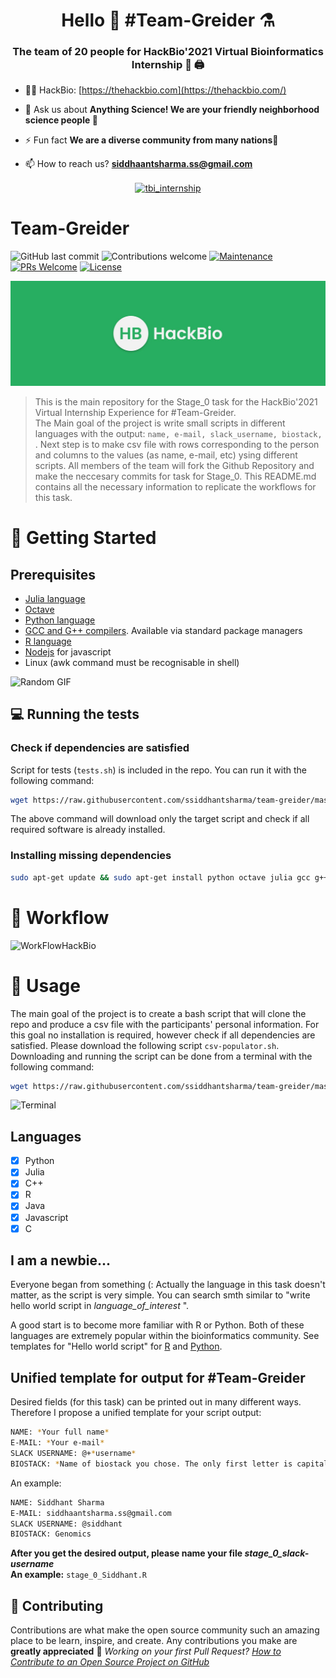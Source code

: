 <h1 align="center"> Hello 🤟 #Team-Greider ⚗️ </h1>
<h3 align="center">The team of 20 people for HackBio'2021 Virtual Bioinformatics Internship 💝 🖨️</h3>

- 👨‍💻 HackBio: [https://thehackbio.com](https://thehackbio.com/)

- 💬 Ask us about **Anything Science! We are your friendly neighborhood science people 🔬**

- ⚡ Fun fact **We are a diverse community from many nations🤗**

- 📫 How to reach us? **siddhaantsharma.ss@gmail.com**

<p align="center">
<a href="https://twitter.com/TheHackbio" target="blank"><img align="center" src="https://cdn.jsdelivr.net/npm/simple-icons@3.0.1/icons/twitter.svg" alt="tbi_internship" height="20" width="20" /></a> </p>

# Team-Greider

![GitHub last commit](https://img.shields.io/github/last-commit/ssiddhantsharma/team-greider)
![Contributions welcome](https://img.shields.io/badge/contributions-welcome-orange.svg)
[![Maintenance](https://img.shields.io/badge/Maintained%3F-yes-green.svg)](https://github.com/ssiddhantsharma/team-greider/graphs/commit-activity) 
[![PRs Welcome](https://img.shields.io/badge/PRs-welcome-brightgreen.svg?style=flat-square)](http://makeapullrequest.com)
[![License](https://img.shields.io/badge/license-MIT-blue.svg)](https://opensource.org/licenses/MIT)

![HackBio](HackBio.jfif) <br>

> This is the main repository for the Stage_0 task for the HackBio'2021 Virtual Internship Experience for #Team-Greider. <br>
The Main goal of the project is write small scripts in different languages with the output: `name, e-mail, slack_username, biostack, `. Next step is to make csv file with rows corresponding to the person and columns to the values (as name, e-mail, etc) ysing different scripts. All members of the team will fork the Github Repository and make the neccesary commits for task for Stage_0. This README.md contains all the necessary information to replicate the workflows for this task. <br>

# 🧬 Getting Started
## Prerequisites 
- [Julia language](https://julialang.org/)
- [Octave](https://www.gnu.org/software/octave/)
- [Python language](https://www.python.org/)
- [GCC and G++ compilers](https://gcc.gnu.org/). Available via standard package managers
- [R language](https://www.r-project.org/)
- [Nodejs](https://nodejs.org/uk/download/package-manager/) for javascript
- Linux (awk command must be recognisable in shell)

![Random GIF](https://media.giphy.com/media/ZVik7pBtu9dNS/giphy.gif)
## 💻 Running the tests

### Check if dependencies are satisfied

Script for tests (`tests.sh`) is included in the repo. You can run it with the following command:
```bash
wget https://raw.githubusercontent.com/ssiddhantsharma/team-greider/master/tests.sh && sh tests.sh
```
The above command will download only the target script and check if all required software is already installed.

### Installing missing dependencies

```bash
sudo apt-get update && sudo apt-get install python octave julia gcc g++ r nodejs npm
```

# 📎 Workflow 

![WorkFlowHackBio](https://github.com/ssiddhantsharma/team-greider/blob/main/workflow.png) <br>

# 🔧 Usage 
The main goal of the project is to create a bash script that will clone the repo and produce a csv file with the participants' personal information. For this goal no installation is required, however check if all dependencies are satisfied. Please download the following script `csv-populator.sh`. Downloading and running the script can be done from a terminal with the following command:
```bash
wget https://raw.githubusercontent.com/ssiddhantsharma/team-greider/master/csv-populator.sh && sh csv-populator.sh
```

![Terminal](Images/carbon(1).png) <br>

## Languages
- [x] Python
- [x] Julia
- [x] C++
- [x] R 
- [x] Java
- [x] Javascript 
- [x] C

## I am a newbie...
Everyone began from something (: Actually the language in this task doesn't matter, as the script is very simple.
You can search smth similar to "write hello world script in *language_of_interest* ".

A good start is to become more familiar with R or Python. Both of these languages are extremely popular within the bioinformatics community. See templates for "Hello world script" for [R](https://www.geeksforgeeks.org/hello-world-in-r-programming/) and [Python](https://www.learnpython.org/en/Hello,_World!).

## Unified template for output for #Team-Greider
Desired fields (for this task) can be printed out in many different ways. Therefore I propose a unified template for your script output:

```bash
NAME: *Your full name*
E-MAIL: *Your e-mail* 
SLACK USERNAME: @+*username*
BIOSTACK: *Name of biostack you chose. The only first letter is capital* 
```
An example:
```bash
NAME: Siddhant Sharma
E-MAIL: siddhaantsharma.ss@gmail.com
SLACK USERNAME: @siddhant
BIOSTACK: Genomics
```
**After you get the desired output, please name your file _stage_0_slack-username_ <br> An example:** 
`stage_0_Siddhant.R`

## 🚀 Contributing

Contributions are what make the open source community such an amazing place to be learn, inspire, and create. Any contributions you make are **greatly appreciated** 🎉
*Working on your first Pull Request? [How to Contribute to an Open Source Project on GitHub](https://egghead.io/series/how-to-contribute-to-an-open-source-project-on-github)*

